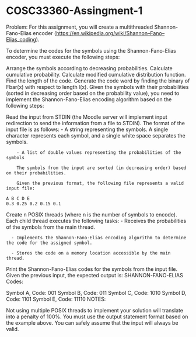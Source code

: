 # COSC33360-Assingment-1

Problem:
For this assignment, you will create a multithreaded Shannon-Fano-Elias encoder (https://en.wikipedia.org/wiki/Shannon–Fano–Elias_coding).

To determine the codes for the symbols using the Shannon-Fano-Elias encoder, you must execute the following steps:

Arrange the symbols according to decreasing probabilities.
Calculate cumulative probability.
Calculate modified cumulative distribution function.
Find the length of the code.
Generate the code word by finding the binary of Fbar(x) with respect to length l(x).
Given the symbols with their probabilities (sorted in decreasing order based on the probability value), you need to implement the Shannon-Fano-Elias encoding algorithm based on the following steps:

Read the input from STDIN (the Moodle server will implement input redirection to send the information from a file to STDIN). The format of the input file is as follows:
        - A string representing the symbols. A single character represents each symbol, and a single white space separates the symbols.

        - A list of double values representing the probabilities of the symbols

        The symbols from the input are sorted (in decreasing order) based on their probabilities.

        Given the previous format, the following file represents a valid input file:

    A B C D E
    0.3 0.25 0.2 0.15 0.1
Create n POSIX threads (where n is the number of symbols to encode). Each child thread executes the following tasks:
      - Receives the probabilities of the symbols from the main thread.

      - Implements the Shannon-Fano-Elias encoding algorithm to determine the code for the assigned symbol.

      - Stores the code on a memory location accessible by the main thread.

Print the Shannon-Fano-Elias codes for the symbols from the input file. Given the previous input, the expected output is:
SHANNON-FANO-ELIAS Codes:

Symbol A, Code: 001
Symbol B, Code: 011
Symbol C, Code: 1010
Symbol D, Code: 1101
Symbol E, Code: 11110
NOTES:

Not using multiple POSIX threads to implement your solution will translate into a penalty of 100%.
You must use the output statement format based on the example above. 
You can safely assume that the input will always be valid. 
